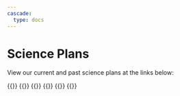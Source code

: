 ```yaml
---
cascade:
  type: docs
---
```


# Science Plans

View our current and past science plans at the links below:


{{<cards>}}
  {{<card link="2016" title="2016 Plan" subtitle="How Much, How Fast?">}}
  {{<card link="2014" title="2014 Plan" subtitle="The WAIS Initiative">}}
  {{<card link="2002" title="2002 Plan" subtitle="Amundsen Sea Embayment Project">}}
  {{<card link="1990" title="1990 Plan" subtitle="SeaRISE Workshop Report (WAIS Precursor)">}}
{{</card>}}
